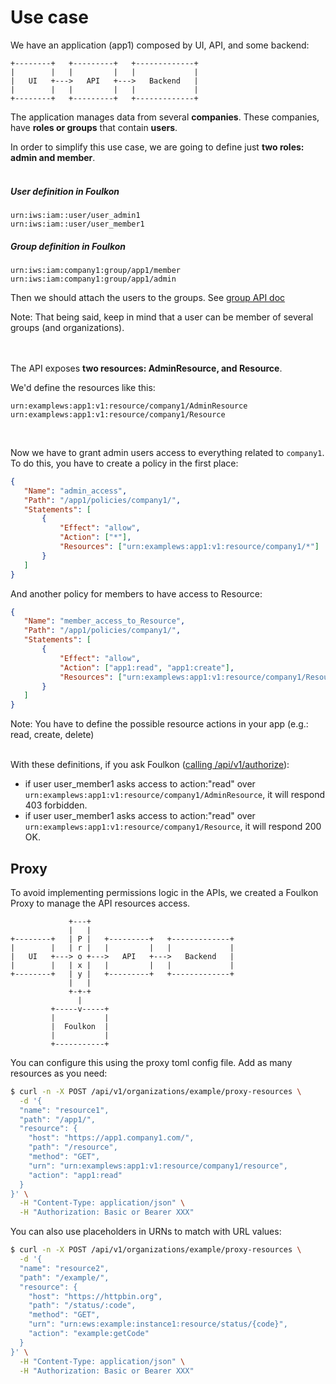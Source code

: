 # Use case

We have an application (app1) composed by UI, API, and some backend:
```
+--------+   +---------+   +-------------+
|        |   |         |   |             |
|   UI   +--->   API   +--->   Backend   |
|        |   |         |   |             |
+--------+   +---------+   +-------------+
```

The application manages data from several __companies__.
These companies, have __roles or groups__ that contain __users__.

In order to simplify this use case, we are going to define just __two roles: admin and member__.
<br /><br />
##### User definition in Foulkon
```
urn:iws:iam::user/user_admin1
urn:iws:iam::user/user_member1
```

##### Group definition in Foulkon
```
urn:iws:iam:company1:group/app1/member
urn:iws:iam:company1:group/app1/admin
```

Then we should attach the users to the groups. See [group API doc](../api/group.md#add_member)

Note: That being said, keep in mind that a user can be member of several groups (and organizations).

<br /><br />
The API exposes __two resources: AdminResource, and Resource__.

We'd define the resources like this:
```
urn:examplews:app1:v1:resource/company1/AdminResource
urn:examplews:app1:v1:resource/company1/Resource
```
<br />

Now we have to grant admin users access to everything related to `company1`.
To do this, you have to create a policy in the first place:
```json
{
   "Name": "admin_access",
   "Path": "/app1/policies/company1/",
   "Statements": [
       {
           "Effect": "allow",
           "Action": ["*"],
           "Resources": ["urn:examplews:app1:v1:resource/company1/*"]
       }
   ]
}
```
And another policy for members to have access to Resource:
```json
{
   "Name": "member_access_to_Resource",
   "Path": "/app1/policies/company1/",
   "Statements": [
       {
           "Effect": "allow",
           "Action": ["app1:read", "app1:create"],
           "Resources": ["urn:examplews:app1:v1:resource/company1/Resource"]
       }
   ]
}
```

Note: You have to define the possible resource actions in your app (e.g.: read, create, delete)
<br /><br />

With these definitions, if you ask Foulkon ([calling /api/v1/authorize](../api/resource.md#resource_authorized)):
- if user user_member1 asks access to action:"read" over `urn:examplews:app1:v1:resource/company1/AdminResource`, it will respond 403 forbidden.
- if user user_member1 asks access to action:"read" over `urn:examplews:app1:v1:resource/company1/Resource`, it will respond 200 OK.

## Proxy
To avoid implementing permissions logic in the APIs, we created a Foulkon Proxy to manage the API resources access.

```
             +---+
             |   |
+--------+   | P |   +---------+   +-------------+
|        |   | r |   |         |   |             |
|   UI   +---> o +--->   API   +--->   Backend   |
|        |   | x |   |         |   |             |
+--------+   | y |   +---------+   +-------------+
             |   |
             +-+-+
               |
         +-----v-----+
         |           |
         |  Foulkon  |
         |           |
         +-----------+

```

You can configure this using the proxy toml config file.
Add as many resources as you need:
```bash
$ curl -n -X POST /api/v1/organizations/example/proxy-resources \
  -d '{
  "name": "resource1",
  "path": "/app1/",
  "resource": {
    "host": "https://app1.company1.com/",
    "path": "/resource",
    "method": "GET",
    "urn": "urn:examplews:app1:v1:resource/company1/resource",
    "action": "app1:read"
  }
}' \
  -H "Content-Type: application/json" \
  -H "Authorization: Basic or Bearer XXX"
```
You can also use placeholders in URNs to match with URL values:
```bash
$ curl -n -X POST /api/v1/organizations/example/proxy-resources \
  -d '{
  "name": "resource2",
  "path": "/example/",
  "resource": {
    "host": "https://httpbin.org",
    "path": "/status/:code",
    "method": "GET",
    "urn": "urn:ews:example:instance1:resource/status/{code}",
    "action": "example:getCode"
  }
}' \
  -H "Content-Type: application/json" \
  -H "Authorization: Basic or Bearer XXX"
```
